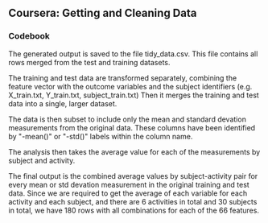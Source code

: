 ## Coursera: Getting and Cleaning Data
### Codebook

The generated output is saved to the file tidy_data.csv. This file contains all rows merged from the test and training datasets.

The training and test data are transformed separately, combining the feature vector with the outcome variables and the subject identifiers (e.g. X_train.txt, Y_train.txt, subject_train.txt)
Then it merges the training and test data into a single, larger dataset.

The data is then subset to include only the mean and standard devation measurements from the original data. These columns have been identified by "-mean()" or "-std()" labels within the column name.

The analysis then takes the average value for each of the measurements by subject and activity.

The final output is the combined average values by subject-activity pair for every mean or std devation measurement in the original training and test data. Since we are required to get the average of each variable for each activity and each subject, and there are 6 activities in total and 30 subjects in total, we have 180 rows with all combinations for each of the 66 features.